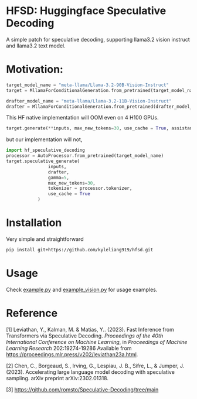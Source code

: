 # HFSD: Huggingface Speculative Decoding
A simple patch for speculative decoding, supporting llama3.2 vision instruct and llama3.2 text model.

# Motivation:

```python
target_model_name = "meta-llama/Llama-3.2-90B-Vision-Instruct"
target = MllamaForConditionalGeneration.from_pretrained(target_model_name, torch_dtype=torch.bfloat16, device_map="auto")

drafter_model_name = "meta-llama/Llama-3.2-11B-Vision-Instruct"
drafter = MllamaForConditionalGeneration.from_pretrained(drafter_model_name, torch_dtype=torch.bfloat16, device_map="auto")
```

This HF native implementation will OOM even on 4 H100 GPUs.

```python
target.generate(**inputs, max_new_tokens=30, use_cache = True, assistant_model = drafter)
```

but our implementation will not, 

```python
import hf_speculative_decoding
processor = AutoProcessor.from_pretrained(target_model_name)
target.speculative_generate(
                inputs,
                drafter,
                gamma=5,
                max_new_tokens=30,
                tokenizer = processor.tokenizer,
                use_cache = True
            )
```

# Installation
Very simple and straightforward
```bash
pip install git+https://github.com/kyleliang919/hfsd.git
```

# Usage
Check [example.py](./example.py) and [example_vision.py](./example_vision.py) for usage examples.

# Reference
<a id="1">[1]</a> Leviathan, Y., Kalman, M. &amp; Matias, Y.. (2023). Fast Inference from Transformers via Speculative Decoding. <i>Proceedings of the 40th International Conference on Machine Learning</i>, in <i>Proceedings of Machine Learning Research</i> 202:19274-19286 Available from https://proceedings.mlr.press/v202/leviathan23a.html.

<a id="2">[2]</a> Chen, C., Borgeaud, S., Irving, G., Lespiau, J. B., Sifre, L., & Jumper, J. (2023). Accelerating large language model decoding with speculative sampling. arXiv preprint arXiv:2302.01318. 

<a id="3">[3]</a> https://github.com/romsto/Speculative-Decoding/tree/main 
